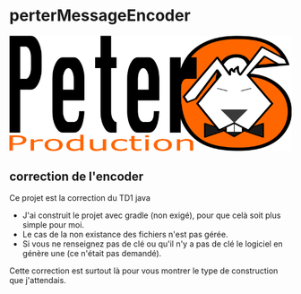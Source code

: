# perterMessageEncoder

![peterprod](peter6prod.png)

## correction de l'encoder

Ce projet est la correction du TD1 java
- J'ai construit le projet avec gradle (non exigé), pour que celà soit plus simple pour moi.
- Le cas de la non existance des fichiers n'est pas gérée.
- Si vous ne renseignez pas de clé ou qu'il n'y a pas de clé le logiciel en génère une (ce n'était pas demandé).

Cette correction est surtout là pour vous montrer le type de construction que j'attendais.

